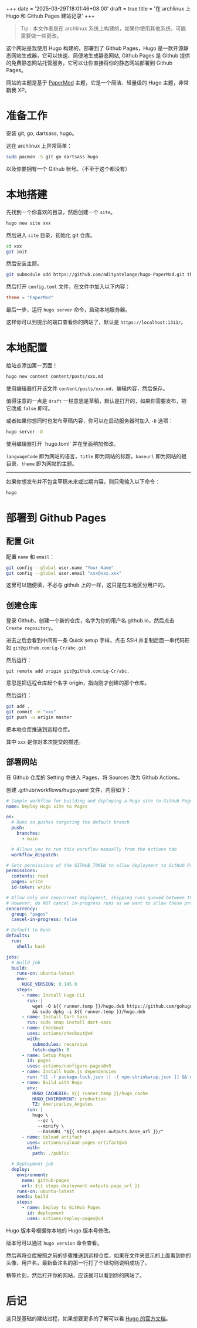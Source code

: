 +++
date = '2025-03-29T18:01:46+08:00'
draft = true
title = '在 archlinux 上 Hugo 和 Github Pages 建站记录'
+++

> Tip : 本文作者是在 archlinux 系统上构建的，如果你使用其他系统，可能需要做一些更改。

这个网站是我使用 Hugo 构建的，部署到了 Github Pages，Hugo 是一款开源静态网站生成器，它可以快速、简便地生成静态网站, Github Pages 是 Github 提供的免费静态网站托管服务，它可以让你直接将你的静态网站部署到 Github Pages。

网站的主题是基于 [PaperMod](https://github.com/adityatelange/hugo-PaperMod) 主题，它是一个简洁、轻量级的 Hugo 主题，非常戳我 XP。

# 准备工作

安装 git, go, dartsass, hugo。

这在 archlinux 上异常简单：

```Bash
sudo pacman -S git go dartsass hugo
```

以及你要拥有一个 Github 账号。（不至于这个都没有）

# 本地搭建

先找到一个你喜欢的目录，然后创建一个 `site`。

```Bash
hugo new site xxx
```

然后进入 `site` 目录，初始化 git 仓库。

```Bash
cd xxx
git init
```

然后安装主题。

```Bash
git submodule add https://github.com/adityatelange/hugo-PaperMod.git themes/PaperMod
```

然后打开 `config.toml` 文件，在文件中加入以下内容：

```toml
theme = "PaperMod"
```

最后一步，运行 `hugo server` 命令，启动本地服务器。

这样你可以到提示的端口查看你的网站了，默认是 `https://localhost:1313/`。

# 本地配置

给站点添加第一页面！

```Bash
hugo new content content/posts/xxx.md
```

使用编辑器打开该文件 `content/posts/xxx.md`，编辑内容，然后保存。

值得注意的一点是 `draft` 一栏意思是草稿，默认是打开的，如果你需要发布，把它改成 `false` 即可。

或者如果你想同时也发布草稿内容，你可以在启动服务器时加入 `-D` 选项：

```Bash
hugo server -D
```

使用编辑器打开 `hugo.toml' 并在里面稍加修改。

`languageCode` 即为网站的语言，`title` 即为网站的标题，`baseurl` 即为网站的根目录，`theme` 即为网站的主题。

---

如果你想发布并不包含草稿未来或过期内容，则只需输入以下命令：

```Bash
hugo
```

# 部署到 Github Pages

## 配置 Git

配置 `name` 和 `email`：

```Bash
git config --global user.name "Your Name"
git config --global user.email "xxx@xxx.xxx"
```

这里可以随便填，不必与 github 上的一样，这只是在本地区分用户的。

## 创建仓库

登录 Github，创建一个新的仓库，名字为你的用户名.github.io，然后点击 `Create repository`。

进去之后会看到中间有一条 Quick setup 字样，点击 SSH 并复制后面一串代码形如 `git@github.com:Lg-Cr/abc.git`

然后运行：

```
git remote add origin git@github.com:Lg-Cr/abc.
```

意思是把远程仓库起个名字 origin，指向刚才创建的那个仓库。

然后运行：

```Bash
git add .
git commit -m "xxx"
git push -u origin master
```

把本地仓库推送到远程仓库。

其中 `xxx` 是你对本次提交的描述。

## 部署网站

在 Github 仓库的 Setting 中进入 Pages，将 Sources 改为 Github Actions。

创建 .github/workflows/hugo.yaml 文件，内容如下：

```yaml
# Sample workflow for building and deploying a Hugo site to GitHub Pages
name: Deploy Hugo site to Pages

on:
  # Runs on pushes targeting the default branch
  push:
    branches:
      - main

  # Allows you to run this workflow manually from the Actions tab
  workflow_dispatch:

# Sets permissions of the GITHUB_TOKEN to allow deployment to GitHub Pages
permissions:
  contents: read
  pages: write
  id-token: write

# Allow only one concurrent deployment, skipping runs queued between the run in-progress and latest queued.
# However, do NOT cancel in-progress runs as we want to allow these production deployments to complete.
concurrency:
  group: "pages"
  cancel-in-progress: false

# Default to bash
defaults:
  run:
    shell: bash

jobs:
  # Build job
  build:
    runs-on: ubuntu-latest
    env:
      HUGO_VERSION: 0.145.0
    steps:
      - name: Install Hugo CLI
        run: |
          wget -O ${{ runner.temp }}/hugo.deb https://github.com/gohugoio/hugo/releases/download/v${HUGO_VERSION}/hugo_extended_${HUGO_VERSION}_linux-amd64.deb \
          && sudo dpkg -i ${{ runner.temp }}/hugo.deb
      - name: Install Dart Sass
        run: sudo snap install dart-sass
      - name: Checkout
        uses: actions/checkout@v4
        with:
          submodules: recursive
          fetch-depth: 0
      - name: Setup Pages
        id: pages
        uses: actions/configure-pages@v5
      - name: Install Node.js dependencies
        run: "[[ -f package-lock.json || -f npm-shrinkwrap.json ]] && npm ci || true"
      - name: Build with Hugo
        env:
          HUGO_CACHEDIR: ${{ runner.temp }}/hugo_cache
          HUGO_ENVIRONMENT: production
          TZ: America/Los_Angeles
        run: |
          hugo \
            --gc \
            --minify \
            --baseURL "${{ steps.pages.outputs.base_url }}/"
      - name: Upload artifact
        uses: actions/upload-pages-artifact@v3
        with:
          path: ./public

  # Deployment job
  deploy:
    environment:
      name: github-pages
      url: ${{ steps.deployment.outputs.page_url }}
    runs-on: ubuntu-latest
    needs: build
    steps:
      - name: Deploy to GitHub Pages
        id: deployment
        uses: actions/deploy-pages@v4
```

Hugo 版本号根据你本地的 Hugo 版本号修改。

版本号可以通过 `hugo version` 命令查看。

然后再将仓库按照之前的步骤推送到远程仓库，如果在文件夹显示的上面看到你的头像，用户名，最新备注名的那一行打了个绿勾则说明成功了。

稍等片刻，然后打开你的网站，应该就可以看到你的网站了。

# 后记

这只是基础的建站过程，如果想要更多的了解可以看 [Hugo 的官方文档](https://gohugo.com.cn/about/)。